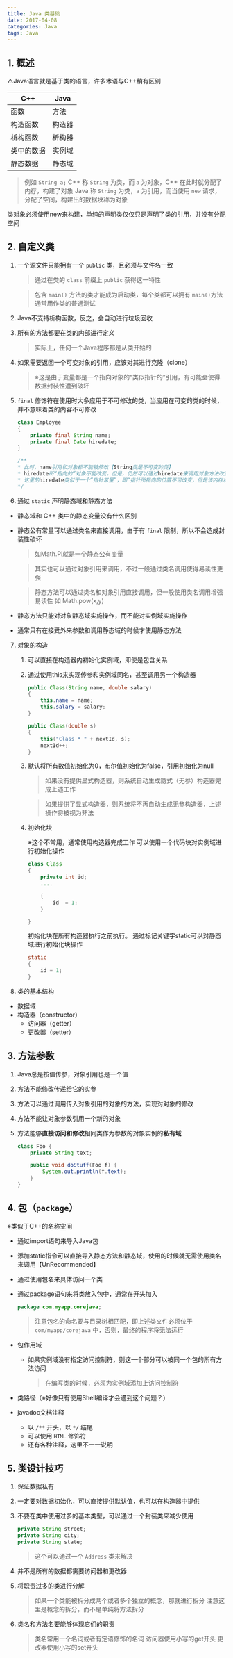 ```yaml
---
title: Java 类基础
date: 2017-04-08
categories: Java
tags: Java
---
```


## 1. 概述

△Java语言就是基于类的语言，许多术语与C++稍有区别

C++      |       Java
---|---
函数          |      方法
构造函数       |     构造器
析构函数        |    析构器
类中的数据   |     实例域
静态数据     |  静态域

> 例如 `String a;`
C++ 称 `String` 为类，而 `a` 为对象，C++ 在此时就分配了内存，构建了对象
Java 称 `String` 为类，`a` 为引用，而当使用 `new` 请求，分配了空间，构建出的数据块称为对象

类对象必须使用new来构建，单纯的声明类仅仅只是声明了类的引用，并没有分配空间

<!-- more -->## 2. 自定义类

1. 一个源文件只能拥有一个 `public` 类，且必须与文件名一致

    > 通过在类的 `class` 前缀上 `public` 获得这一特性

    >包含 `main()` 方法的类才能成为启动类，每个类都可以拥有 `main()`方法
    > 通常用作类的普通测试

2. Java不支持析构函数，反之，会自动进行垃圾回收


3. 所有的方法都要在类的内部进行定义

    > 实际上，任何一个Java程序都是从类开始的


4. 如果需要返回一个可变对象的引用，应该对其进行克隆（clone）

    >※这是由于变量都是一个指向对象的“类似指针的”引用，有可能会使得数据封装性遭到破坏

5. `final` 修饰符在使用时大多应用于不可修改的类，当应用在可变的类的时候，并不意味着类的内容不可修改

    ```java
    class Employee
    {
	    private final String name;
    	private final Date hiredate;
    }

    /**
    * 此时，name引用和对象都不能被修改【String类是不可变的类】
    * hiredate所“指向的”对象不能改变，但是，仍然可以通过hiredate来调用对象方法改变对象的实例域
    * 这里的hiredate类似于一个“指针常量”，即“指针所指向的位置不可改变，但是该内存块上所储存的数据却是可以改变的”
    */
    ```

6. 通过 `static` 声明静态域和静态方法

- 静态域和 C++ 类中的静态变量没有什么区别
- 静态公有常量可以通过类名来直接调用，由于有 `final` 限制，所以不会造成封装性破坏

    >如Math.PI就是一个静态公有变量

    > 其实也可以通过对象引用来调用，不过一般通过类名调用使得易读性更强

    > 静态方法可以通过类名和对象引用直接调用，但一般使用类名调用增强易读性
    > 如 Math.pow(x,y)

- 静态方法只能对对象静态域实施操作，而不能对实例域实施操作
- 通常只有在接受外来参数和调用静态域的时候才使用静态方法

7. 对象的构造

    1. 可以直接在构造器内初始化实例域，即使是包含关系
    2. 通过使用this来实现传参和实例域同名，甚至调用另一个构造器
        ```java
        public Class(String name, double salary)
        {
	        this.name = name;
        	this.salary = salary;
        }

        public Class(double s)
        {
	        this("Class * " + nextId, s);
	        nextId++;
        }
        ```

    3. 默认将所有数值初始化为0，布尔值初始化为false，引用初始化为null

        > 如果没有提供显式构造器，则系统自动生成隐式（无参）构造器完成上述工作

        > 如果提供了显式构造器，则系统将不再自动生成无参构造器，上述操作将被视为非法

    4. 初始化块

        ※这个不常用，通常使用构造器完成工作
        可以使用一个代码块对实例域进行初始化操作

        ```java
        class Class
        {
	        private int id;
	        ....

	        {
		        id  = 1;
	        }

        }
        ```

        初始化块在所有构造器执行之前执行。
        通过标记关键字static可以对静态域进行初始化块操作

        ```java
        static
        {
	        id = 1;
        }
        ```

8. 类的基本结构
- 数据域
 - 构造器（constructor）
    - 访问器（getter）
    - 更改器（setter）


## 3. 方法参数

1. Java总是按值传参，对象引用也是一个值
2. 方法不能修改传递给它的实参
3. 方法可以通过调用传入对象引用的对象的方法，实现对对象的修改
4. 方法不能让对象参数引用一个新的对象
5. 方法能够**直接访问和修改**相同类作为参数的对象实例的**私有域**

    ```java
    class Foo {
        private String text;

        public void doStuff(Foo f) {
            System.out.println(f.text);
        }
    }
    ```

<!-- more -->## 4. 包（`package`）

※类似于C++的名称空间

- 通过import语句来导入Java包
- 添加static指令可以直接导入静态方法和静态域，使用的时候就无需使用类名来调用【UnRecommended】
- 通过使用包名来具体访问一个类
- 通过package语句来将类放入包中，通常在开头加入

    ```java
    package com.myapp.corejava;
    ```


    > 注意包名的命名要与目录树相匹配，即上述类文件必须位于 `com/myapp/corejava` 中，否则，最终的程序将无法运行

- 包作用域

    - 如果实例域没有指定访问控制符，则这一个部分可以被同一个包的所有方法访问

        > 在编写类的时候，必须为实例域添加上访问控制符

- 类路径（※好像只有使用Shell编译才会遇到这个问题？）
- javadoc文档注释
    - 以 `/**` 开头，以 `*/` 结尾
    - 可以使用 `HTML` 修饰符
    - 还有各种注释，这里不一一说明

## 5. 类设计技巧

1. 保证数据私有

2. 一定要对数据初始化，可以直接提供默认值，也可以在构造器中提供

3. 不要在类中使用过多的基本类型，可以通过一个封装类来减少使用

    ```java
    private String street;
    private String city;
    private String state;
    ```

    > 这个可以通过一个 `Address` 类来解决

4. 并不是所有的数据都需要访问器和更改器

5. 将职责过多的类进行分解

    > 如果一个类能被拆分成两个或者多个独立的概念，那就进行拆分
    > 注意这里是概念的拆分，而不是单纯将方法拆分

6. 类名和方法名要能够体现它们的职责

    > 类名常用一个名词或者有定语修饰的名词
    > 访问器使用小写的get开头
    > 更改器使用小写的set开头
